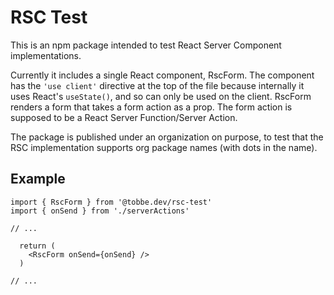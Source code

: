 # RSC Test

This is an npm package intended to test React Server Component implementations.

Currently it includes a single React component, RscForm. The component has the `'use client'` directive at the top of the file because internally it uses React's `useState()`, and so can only be used on the client. RscForm renders a form that takes a form action as a prop. The form action is supposed to be a React Server Function/Server Action.

The package is published under an organization on purpose, to test that the RSC implementation supports org package names (with dots in the name).

## Example

```
import { RscForm } from '@tobbe.dev/rsc-test'
import { onSend } from './serverActions'

// ...

  return (
    <RscForm onSend={onSend} />
  )
  
// ...
```
